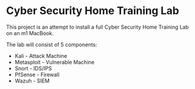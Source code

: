 # Cyber Security Home Training Lab


This project is an attempt to install a full Cyber Security Home Training Lab on an m1 MacBook.

The lab will consist of 5 components:
* Kali - Attack Machine
* Metasploit - Vulnerable Machine
* Snort - IDS/IPS
* PfSense - Firewall
* Wazuh - SIEM